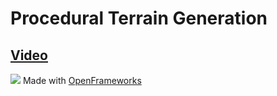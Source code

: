 # Procedural Terrain Generation
## [Video](https://www.youtube.com/watch?v=L4ozXb8_jkY)
![](https://i.imgur.com/apN2LAO.png)
Made with [OpenFrameworks](https://openframeworks.cc)
